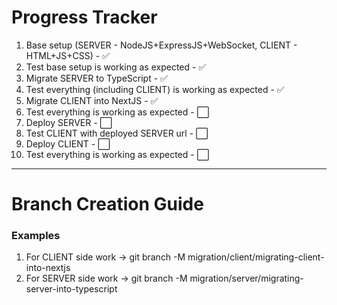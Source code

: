 # Progress Tracker

1. Base setup (SERVER - NodeJS+ExpressJS+WebSocket, CLIENT - HTML+JS+CSS) - ✅
2. Test base setup is working as expected - ✅
3. Migrate SERVER to TypeScript - ✅
4. Test everything (including CLIENT) is working as expected - ✅
5. Migrate CLIENT into NextJS - ✅
6. Test everything is working as expected - ⬜
7. Deploy SERVER - ⬜
8. Test CLIENT with deployed SERVER url - ⬜
9. Deploy CLIENT - ⬜
10. Test everything is working as expected - ⬜

---

# Branch Creation Guide

### Examples

1. For CLIENT side work -> git branch -M migration/client/migrating-client-into-nextjs
2. For SERVER side work -> git branch -M migration/server/migrating-server-into-typescript
